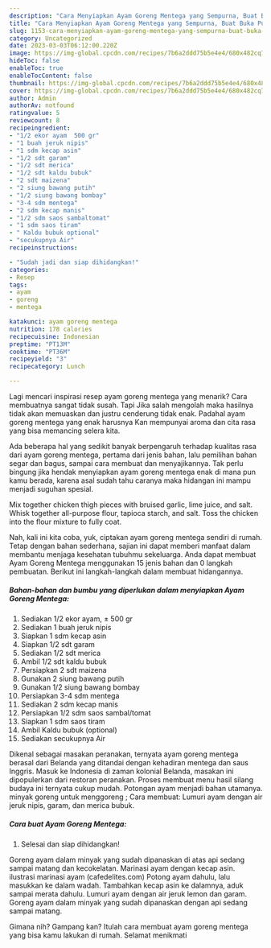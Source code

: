 ```yaml
---
description: "Cara Menyiapkan Ayam Goreng Mentega yang Sempurna, Buat Buka Puasa Enak Banget"
title: "Cara Menyiapkan Ayam Goreng Mentega yang Sempurna, Buat Buka Puasa Enak Banget"
slug: 1153-cara-menyiapkan-ayam-goreng-mentega-yang-sempurna-buat-buka-puasa-enak-banget
category: Uncategorized
date: 2023-03-03T06:12:00.220Z
image: https://img-global.cpcdn.com/recipes/7b6a2ddd75b5e4e4/680x482cq70/ayam-goreng-mentega-foto-resep-utama.jpg
hideToc: false
enableToc: true
enableTocContent: false
thumbnail: https://img-global.cpcdn.com/recipes/7b6a2ddd75b5e4e4/680x482cq70/ayam-goreng-mentega-foto-resep-utama.jpg
cover: https://img-global.cpcdn.com/recipes/7b6a2ddd75b5e4e4/680x482cq70/ayam-goreng-mentega-foto-resep-utama.jpg
author: Admin
authorAv: notfound
ratingvalue: 5
reviewcount: 8
recipeingredient:
- "1/2 ekor ayam  500 gr"
- "1 buah jeruk nipis"
- "1 sdm kecap asin"
- "1/2 sdt garam"
- "1/2 sdt merica"
- "1/2 sdt kaldu bubuk"
- "2 sdt maizena"
- "2 siung bawang putih"
- "1/2 siung bawang bombay"
- "3-4 sdm mentega"
- "2 sdm kecap manis"
- "1/2 sdm saos sambaltomat"
- "1 sdm saos tiram"
- " Kaldu bubuk optional"
- "secukupnya Air"
recipeinstructions:

- "Sudah jadi dan siap dihidangkan!"
categories:
- Resep
tags:
- ayam
- goreng
- mentega

katakunci: ayam goreng mentega 
nutrition: 178 calories
recipecuisine: Indonesian
preptime: "PT13M"
cooktime: "PT36M"
recipeyield: "3"
recipecategory: Lunch

---
```



Lagi mencari inspirasi resep ayam goreng mentega yang menarik? Cara membuatnya sangat tidak susah. Tapi Jika salah mengolah maka hasilnya tidak akan memuaskan dan justru cenderung tidak enak. Padahal ayam goreng mentega yang enak harusnya Kan mempunyai aroma dan cita rasa yang bisa memancing selera kita.


Ada beberapa hal yang sedikit banyak berpengaruh terhadap kualitas rasa dari ayam goreng mentega, pertama dari jenis bahan, lalu pemilihan bahan segar dan bagus, sampai cara membuat dan menyajikannya. Tak perlu bingung jika hendak menyiapkan ayam goreng mentega enak di mana pun kamu berada, karena asal sudah tahu caranya maka hidangan ini mampu menjadi suguhan spesial.

Mix together chicken thigh pieces with bruised garlic, lime juice, and salt. Whisk together all-purpose flour, tapioca starch, and salt. Toss the chicken into the flour mixture to fully coat.


Nah, kali ini kita coba, yuk, ciptakan ayam goreng mentega sendiri di rumah. Tetap dengan bahan sederhana, sajian ini dapat memberi manfaat dalam membantu menjaga kesehatan tubuhmu sekeluarga. Anda dapat membuat Ayam Goreng Mentega menggunakan 15 jenis bahan dan 0 langkah pembuatan. Berikut ini langkah-langkah dalam membuat hidangannya.

<!--inarticleads1-->

##### Bahan-bahan dan bumbu yang diperlukan dalam menyiapkan Ayam Goreng Mentega:

1. Sediakan 1/2 ekor ayam, ± 500 gr
1. Sediakan 1 buah jeruk nipis
1. Siapkan 1 sdm kecap asin
1. Siapkan 1/2 sdt garam
1. Sediakan 1/2 sdt merica
1. Ambil 1/2 sdt kaldu bubuk
1. Persiapkan 2 sdt maizena
1. Gunakan 2 siung bawang putih
1. Gunakan 1/2 siung bawang bombay
1. Persiapkan 3-4 sdm mentega
1. Sediakan 2 sdm kecap manis
1. Persiapkan 1/2 sdm saos sambal/tomat
1. Siapkan 1 sdm saos tiram
1. Ambil  Kaldu bubuk (optional)
1. Sediakan secukupnya Air


Dikenal sebagai masakan peranakan, ternyata ayam goreng mentega berasal dari Belanda yang ditandai dengan kehadiran mentega dan saus Inggris. Masuk ke Indonesia di zaman kolonial Belanda, masakan ini dipopulerkan dari restoran peranakan. Proses membuat menu hasil silang budaya ini ternyata cukup mudah. Potongan ayam menjadi bahan utamanya. minyak goreng untuk menggoreng ; Cara membuat: Lumuri ayam dengan air jeruk nipis, garam, dan merica bubuk. 

<!--inarticleads2-->

##### Cara buat Ayam Goreng Mentega:


1. Selesai dan siap dihidangkan!

Goreng ayam dalam minyak yang sudah dipanaskan di atas api sedang sampai matang dan kecokelatan. Marinasi ayam dengan kecap asin. ilustrasi marinasi ayam (cafedelites.com) Potong ayam dahulu, lalu masukkan ke dalam wadah. Tambahkan kecap asin ke dalamnya, aduk sampai merata dahulu. Lumuri ayam dengan air jeruk lemon dan garam. Goreng ayam dalam minyak yang sudah dipanaskan dengan api sedang sampai matang. 

Gimana nih? Gampang kan? Itulah cara membuat ayam goreng mentega yang bisa kamu lakukan di rumah. Selamat menikmati
